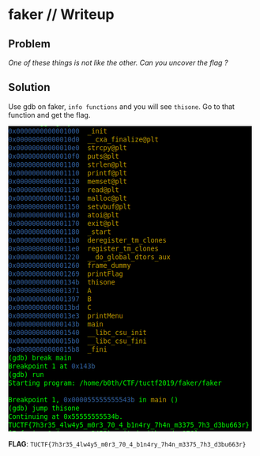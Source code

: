# faker // Writeup

## Problem

*One of these things is not like the other. Can you uncover the flag ?*

## Solution

Use gdb on faker, `info functions` and you will see `thisone`. Go to that function and get the flag.

![gdb](./images/gdb.png)

**FLAG**: `TUCTF{7h3r35_4lw4y5_m0r3_70_4_b1n4ry_7h4n_m3375_7h3_d3bu663r}`
